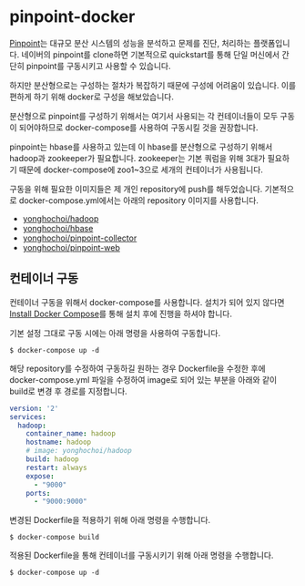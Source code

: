 # pinpoint-docker

[Pinpoint](https://github.com/naver/pinpoint)는 대규모 분산 시스템의 성능을 분석하고 문제를 진단, 처리하는 플랫폼입니다. 네이버의 pinpoint를 clone하면 기본적으로 quickstart를 통해 단일 머신에서 간단히 pinpoint를 구동시키고 사용할 수 있습니다. 

하지만 분산형으로는 구성하는 절차가 복잡하기 때문에 구성에 어려움이 있습니다. 이를 편하게 하기 위해 docker로 구성을 해보았습니다. 

분산형으로 pinpoint를 구성하기 위해서는 여기서 사용되는 각 컨테이너들이 모두 구동이 되어야하므로 docker-compose를 사용하여 구동시킬 것을 권장합니다. 

pinpoint는 hbase를 사용하고 있는데 이 hbase를 분산형으로 구성하기 위해서 hadoop과 zookeeper가 필요합니다. zookeeper는 기본 쿼럼을 위해 3대가 필요하기 때문에 docker-compose에 zoo1~3으로 세개의 컨테이너가 사용됩니다.

구동을 위해 필요한 이미지들은 제 개인 repository에 push를 해두었습니다. 기본적으로 docker-compose.yml에서는 아래의 repository 이미지를 사용합니다.

* [yonghochoi/hadoop](https://hub.docker.com/r/yonghochoi/hadoop/)
* [yonghochoi/hbase](https://hub.docker.com/r/yonghochoi/hbase/)
* [yonghochoi/pinpoint-collector](https://hub.docker.com/r/yonghochoi/pinpoint-collector/)
* [yonghochoi/pinpoint-web](https://hub.docker.com/r/yonghochoi/pinpoint-web/)



## 컨테이너 구동

컨테이너 구동을 위해서 docker-compose를 사용합니다. 설치가 되어 있지 않다면 [Install Docker Compose](https://docs.docker.com/compose/install/)를 통해 설치 후에 진행을 하셔야 합니다.

기본 설정 그대로 구동 시에는 아래 명령을 사용하여 구동합니다.

```shell
$ docker-compose up -d
```



해당 repository를 수정하여 구동하길 원하는 경우 Dockerfile을 수정한 후에 docker-compose.yml 파일을 수정하여 image로 되어 있는 부분을 아래와 같이 build로 변경 후 경로를 지정합니다.

```yaml
version: '2'
services:
  hadoop:
    container_name: hadoop
    hostname: hadoop
    # image: yonghochoi/hadoop
    build: hadoop
    restart: always
    expose:
      - "9000"
    ports:
      - "9000:9000"
```



변경된 Dockerfile을 적용하기 위해 아래 명령을 수행합니다.

```shell
$ docker-compose build
```



적용된 Dockerfile을 통해 컨테이너를 구동시키기 위해 아래 명령을 수행합니다.

```shell
$ docker-compose up -d
```

